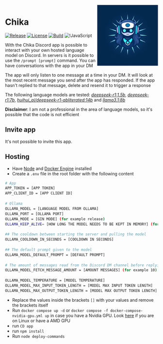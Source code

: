 <img align="right" src="./assets/images/icons/chika.jpg" width=200 height=200>

# Chika

[![Release](https://img.shields.io/github/release/Jonathan25J/Chika.svg)](https://github.com/Jonathan25J/Chika/releases/latest)
[![License](https://img.shields.io/github/license/Jonathan25J/Chika.svg)](https://github.com/Jonathan25J/Chika/blob/main/LICENSE)
[![Build](https://github.com/Jonathan25J/Chika/actions/workflows/docker-compose.yml/badge.svg)](https://github.com/Jonathan25J/Chika/actions/workflows/docker-compose.yml)
![!JavaScript](https://img.shields.io/badge/JavaScript-F7DF1E?logo=javascript&logoColor=000&)

With the Chika Discord app is possible to interact with your own hosted language model on Discord. In servers is it possible to use the `/prompt [prompt]` command. You can have conversations with the app in your DM

The app will only listen to one message at a time in your DM. It will look at the most recent message you send after the app has responded. If the app hasn't replied to that message, delete and resend it to trigger a response

The following language models are tested: [*deepseek-r1:1.5b*](https://ollama.com/library/deepseek-r1:1.5b), [*deepseek-r1:7b*](https://ollama.com/library/deepseek-r1:7b),
[*huihui_ai/deepseek-r1-abliterated:14b*](https://ollama.com/huihui_ai/deepseek-r1-abliterated:14b) and [*llama3.1:8b*](https://ollama.com/library/llama3.1:8b)

**Disclaimer**: I am not a professional in the area of language models, so it's possible that the code is not efficient


## Invite app
It's not possible to invite this app.

## Hosting
- Have [Node](https://nodejs.org/en) and [Docker Engine](https://docs.docker.com/engine/) installed
- Create a `.env` file in the root folder with the following content 
```bash
# App
APP_TOKEN = [APP TOKEN]
APP_CLIENT_ID = [APP CLIENT ID]

# Ollama
OLLAMA_MODEL = [LANGUAGE MODEL FROM OLLAMA]
OLLAMA_PORT = [OLLAMA PORT]
OLLAMA_MODE = [GIN MODE] (for example release)
OLLAMA_KEEP_ALIVE= [HOW LONG THE MODEL NEEDS TO BE KEPT IN MEMORY] (for example 24h)

## The cooldown between starting the server and pulling the model
OLLAMA_COOLDOWN_IN_SECONDS = [COOLDOWN IN SECONDS]

## The default prompt given to the model
OLLAMA_MODEL_DEFAULT_PROMPT = [DEFAULT PROMPT]

# The amount of messages read from the Discord DM channel before replying
OLLAMA_MODEL_FETCH_MESSAGE_AMOUNT = [AMOUNT MESSAGES] (for example 10)

OLLAMA_MODEL_TEMPERATURE = [MODEL TEMPERATURE]
OLLAMA_MODEL_MAX_INPUT_TOKEN_LENGTH = [MODEL MAX INPUT TOKEN LENGTH]
OLLAMA_MODEL_MAX_OUTPUT_TOKEN_LENGTH = [MODEL MAX OUTPUT TOKEN LENGTH]
```
- Replace the values inside the brackets `[]` with your values and remove the brackets itself
- Run `docker compose up -d` or `docker compose -f docker-compose-nvidia-gpu.yml up` in case you have a Nvidia GPU. Look [here](https://hub.docker.com/r/ollama/ollama) if you are on Linux or have a AMD GPU
- run `CD app`
- run `npm install`
- Run `node deploy-commands`